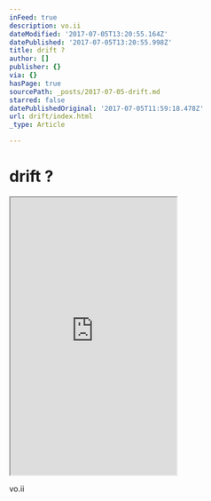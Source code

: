 ```yaml
---
inFeed: true
description: vo.ii
dateModified: '2017-07-05T13:20:55.164Z'
datePublished: '2017-07-05T13:20:55.998Z'
title: drift ?
author: []
publisher: {}
via: {}
hasPage: true
sourcePath: _posts/2017-07-05-drift.md
starred: false
datePublishedOriginal: '2017-07-05T11:59:18.478Z'
url: drift/index.html
_type: Article

---
```

# drift ?

<iframe src="https://the-grid.github.io/ed-userhtml/?g=eJx1VE1v2zAMvedXsD40zurI3YpuQPoxtGsOPSwr1mKXIBgUm7aVOJIh0XG9tf99lON-oMV8sEib5Ht8onTqqC3xfLA0aQt_B8DPUibr3Jpap2O1kTlOoLZlGBRElYvjpmnEcqnkUiRmEzuTKFlu4qSQJFZVHoxO3tawWKGkCWjTmyeDx8Fp3OOe7o3HcEvSEpgMLlyrE7iyKiP4ZlKE8ZhDXGJVReeDvazWCSmjw1FHdSstkMdTGYQEZ9AonZpGpD7_rf_u98MDzBcR7JFQWtEILFJtNXh3a9aYwlfYGpVC2KclRjtTIuzvQ28KtNbYdx_CYNeA06qqkEDppKxTLkiNSlAEoxFMmO8zzhnsHUbAbZDYIBUmdfxpDoFKUZPK2iCCgAEylXuLLEvrDYsOyRspLuvulytM49dK6c6vePP8WnAlv5os6xYdwKIHzGRCxrYM-Kwtjvo56AV5I7p_vPD6pHf6MM01LqyVraisIUNthcKVvuFElmUobV5vuB83ikCLWruCJWKsiElUtStC7c1dzUe_PEYveojM2KlMivA9SZrjgpGfO-E_XXZXuDQyfd0aPWX5BpCJRGAiUDtU5MgjPGafje-SCpGgKkONDVxJQm4_Bob94BMNh6Qm6ToSieWhxmmJ3guD3bQGo05hACO8FBwfEN5TvJJb2UdwGSG7gd9NgOFKxjljVa68moHURrcbU7su1FkfuDuGkzheuX6Qu3PYz1gcwAHzP4Cgs8hbYuXzOy76Ne0cqefsLts7mc_kBl_Yzw8XfqMqaTlgxkeRx9WhpUvkvcCQZdO90HycQ351ZMTt7PrmZnr3-9f05-31jxnjDQ_Fkfg4fArwWxIOvxTp53VRf_qzPr4fcjJfB_0Z7-6DqU7_dxv8A4Dfdhg" height="500" style=""></iframe>

vo.ii